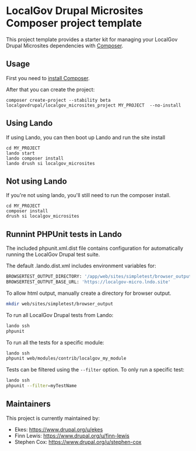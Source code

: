 # LocalGov Drupal Microsites Composer project template

This project template provides a starter kit for managing your LocalGov Drupal Microsites dependencies with [Composer](https://getcomposer.org/).

## Usage

First you need to [install Composer](https://getcomposer.org/doc/00-intro.md#installation-linux-unix-osx).

After that you can create the project:

```shell
composer create-project --stability beta localgovdrupal/localgov_microsites_project MY_PROJECT  --no-install
```

## Using Lando

If using Lando, you can then boot up Lando and run the site install

```shell
cd MY_PROJECT
lando start
lando composer install
lando drush si localgov_microsites
```

## Not using Lando

If you're not using lando, you'll still need to run the composer install.

```shell
cd MY_PROJECT
composer install
drush si localgov_microsites
```

## Runnint PHPUnit tests in Lando

The included phpunit.xml.dist file contains configuration for automatically
running the LocalGov Drupal test suite.

The default .lando.dist.xml includes environment variables for:

```bash
BROWSERTEST_OUTPUT_DIRECTORY: '/app/web/sites/simpletest/browser_output'
BROWSERTEST_OUTPUT_BASE_URL: 'https://localgov-micro.lndo.site'
```

To allow html output, manually create a directory for browser output.

```bash
mkdir web/sites/simpletest/browser_output
```

To run all LocalGov Drupal tests from Lando:

```bash
lando ssh
phpunit
```

To run all the tests for a specific module:

```bash
lando ssh
phpunit web/modules/contrib/localgov_my_module
```

Tests can be filtered using the `--filter` option. To only run a specific test:

```bash
lando ssh
phpunit --filter=myTestName
```

## Maintainers

This project is currently maintained by: 

 - Ekes: https://www.drupal.org/u/ekes
 - Finn Lewis: https://www.drupal.org/u/finn-lewis
 - Stephen Cox: https://www.drupal.org/u/stephen-cox 
